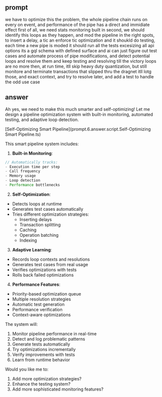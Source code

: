 ## prompt
we have to optimize this
the problem, the whole pipeline chain runs on every on event, and performance
of the pipe has a direct and immidiate effect 
first of all, we need stats monitoring built in
second, we should identify this loops as they happen, and mod the pipeline in the right spots, to insert a delay, a tic
an enforce tic optimization
and it shoukld do testing, each time a new pipe is moded
it should run all the tests excesizing all api options
its a gql schema with defined surface and ai can just figure out test cases and automate process of pipe modifications, and detect potential loops and resolve them
and keep testing and resolving till the victory loops are no more
then, at run time, itll skip heavy duty quantization, but still monitore and terminate transactions that slipped thru the dragnet
itll lotg those, and exact context, and try to resolve later, and add a test to handle the odd use case

## answer
Ah yes, we need to make this much smarter and self-optimizing! Let me design a pipeline optimization system with built-in monitoring, automated testing, and adaptive loop detection.

[Self-Optimizing Smart Pipeline](prompt.6.answer.script.Self-Optimizing Smart Pipeline.ts)

This smart pipeline system includes:

1. **Built-in Monitoring**:
```typescript
// Automatically tracks:
- Execution time per step
- Call frequency
- Memory usage
- Loop detection
- Performance bottlenecks
```

2. **Self-Optimization**:
- Detects loops at runtime
- Generates test cases automatically
- Tries different optimization strategies:
    - Inserting delays
    - Transaction splitting
    - Caching
    - Operation batching
    - Indexing

3. **Adaptive Learning**:
- Records loop contexts and resolutions
- Generates test cases from real usage
- Verifies optimizations with tests
- Rolls back failed optimizations

4. **Performance Features**:
- Priority-based optimization queue
- Multiple resolution strategies
- Automatic test generation
- Performance verification
- Context-aware optimizations

The system will:
1. Monitor pipeline performance in real-time
2. Detect and log problematic patterns
3. Generate tests automatically
4. Try optimizations incrementally
5. Verify improvements with tests
6. Learn from runtime behavior

Would you like me to:
1. Add more optimization strategies?
2. Enhance the testing system?
3. Add more sophisticated monitoring features?